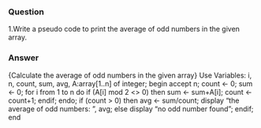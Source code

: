 ### Question
1.Write a pseudo code to print the average of odd numbers in the given array.

### Answer
{Calculate the average of odd numbers in the given array}
Use Variables: i, n, count, sum, avg, A:array[1..n] of integer;
begin
	accept n;
	count <- 0;
	sum	<- 0;
	for i from 1 to n
	do
		if (A[i] mod 2 <> 0) then
			sum	<- sum+A[i];
			count <- count+1;
		endif;
	endo;
	if (count > 0) then
		avg	<- sum/count;
		display “the average of odd numbers: ”, avg;
	else
		display “no odd number found”;
	endif;
end
